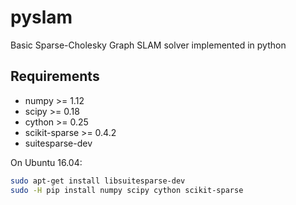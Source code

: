 # pyslam
Basic Sparse-Cholesky Graph SLAM solver implemented in python

Requirements
------------
* numpy >= 1.12
* scipy >= 0.18
* cython >= 0.25
* scikit-sparse >= 0.4.2
* suitesparse-dev

On Ubuntu 16.04:
```bash
sudo apt-get install libsuitesparse-dev
sudo -H pip install numpy scipy cython scikit-sparse
```
